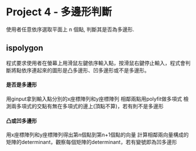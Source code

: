 # Project 4 - 多邊形判斷
使用者任意依序選取平面上 n 個點, 判斷其是否為多邊形.

## ispolygon
程式要求使用者在螢幕上用滑鼠左鍵依序輸入點，按滑鼠右鍵停止輸入，程式會判斷將點依序連起來的圖形是凸多邊形、凹多邊形或不是多邊形。

#### 是否是多邊形
用ginput拿到輸入點分別的x座標陣列和y座標陣列
相鄰兩點用polyfit做多項式
檢測兩多項式的交點有無在多項式的邊上(頂點不算)，若有則不是多邊形

#### 凸或凹多邊形
用x座標陣列和y座標陣列得出第n個點到第n+1個點的向量
計算相鄰兩向量構成的矩陣的determinant，觀察每個矩陣的determinant，若有變號即為凹多邊形
